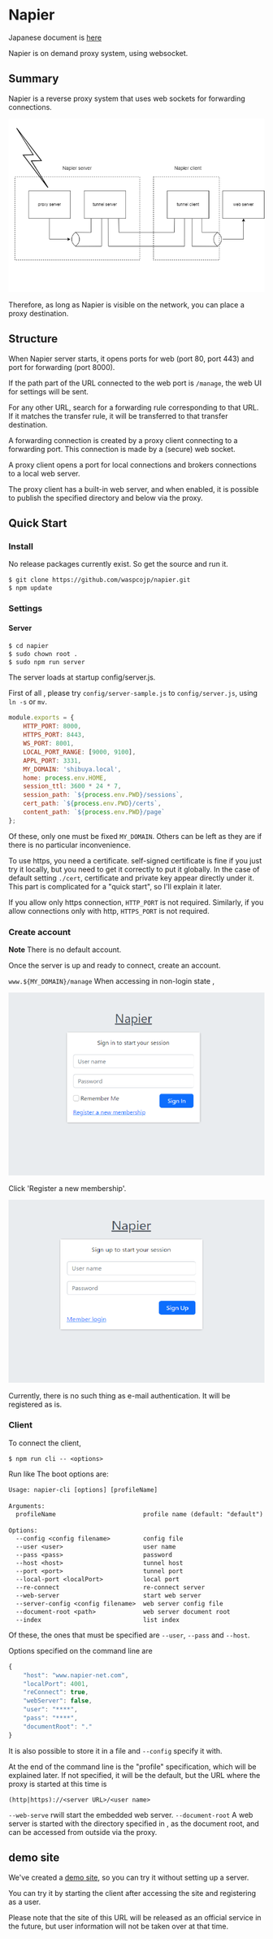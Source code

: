 # Napier

Japanese document is [here](README_jp.md)

Napier is on demand proxy system, using websocket.

## Summary

Napier is a reverse proxy system that uses web sockets for forwarding connections.

![](./contents/network.png)

Therefore, as long as Napier is visible on the network, you can place a proxy destination.

## Structure

When Napier server starts, it opens ports for web (port 80, port 443) and port for forwarding (port 8000).

If the path part of the URL connected to the web port is `/manage`, the web UI for settings will be sent.

For any other URL, search for a forwarding rule corresponding to that URL. If it matches the transfer rule, it will be transferred to that transfer destination.

A forwarding connection is created by a proxy client connecting to a forwarding port. This connection is made by a (secure) web socket.

A proxy client opens a port for local connections and brokers connections to a local web server.

The proxy client has a built-in web server, and when enabled, it is possible to publish the specified directory and below via the proxy.

## Quick Start

### Install

No release packages currently exist. So get the source and run it.

```shell
$ git clone https://github.com/waspcojp/napier.git
$ npm update
```

### Settings

#### Server

```shell
$ cd napier
$ sudo chown root .
$ sudo npm run server
```

The server loads at startup config/server.js.

First of all , please try `config/server-sample.js` to `config/server.js`, using `ln -s` or `mv`.

```javascript
module.exports = {
    HTTP_PORT: 8000,
    HTTPS_PORT: 8443,
    WS_PORT: 8001,
    LOCAL_PORT_RANGE: [9000, 9100],
    APPL_PORT: 3331,
    MY_DOMAIN: 'shibuya.local',
    home: process.env.HOME,
	session_ttl: 3600 * 24 * 7,
	session_path: `${process.env.PWD}/sessions`,
    cert_path: `${process.env.PWD}/certs`,
    content_path: `${process.env.PWD}/page`
};
```

Of these, only one must be fixed `MY_DOMAIN`. Others can be left as they are if there is no particular inconvenience.

To use https, you need a certificate. self-signed certificate is fine if you just try it locally, but you need to get it correctly to put it globally. In the case of default setting `./cert`, certificate and private key appear directly under it. This part is complicated for a "quick start", so I'll explain it later.

If you allow only https connection, `HTTP_PORT` is not required. Similarly, if you allow connections only with http, `HTTPS_PORT` is not required.

### Create account

**Note** There is no default account.

Once the server is up and ready to connect, create an account.

`www.${MY_DOMAIN}/manage` When accessing in non-login state ,

![](./contents/login.png)

Click 'Register a new membership'.

![](./contents/register.png)

Currently, there is no such thing as e-mail authentication. It will be registered as is.

### Client

To connect the client,

```shell
$ npm run cli -- <options>
```

Run like The boot options are:

```
Usage: napier-cli [options] [profileName]

Arguments:
  profileName                        profile name (default: "default")

Options:
  --config <config filename>         config file
  --user <user>                      user name
  --pass <pass>                      password
  --host <host>                      tunnel host
  --port <port>                      tunnel port
  --local-port <localPort>           local port
  --re-connect                       re-connect server
  --web-server                       start web server
  --server-config <config filename>  web server config file
  --document-root <path>             web server document root
  --index                            list index
```

Of these, the ones that must be specified are `--user`, `--pass` and `--host`.

Options specified on the command line are

```javascript
{
    "host": "www.napier-net.com",
    "localPort": 4001,
    "reConnect": true,
    "webServer": false,
    "user": "****",
    "pass": "****",
    "documentRoot": "."
}
```

It is also possible to store it in a file and `--config` specify it with.

At the end of the command line is the "profile" specification, which will be explained later. If not specified, it will be the default, but the URL where the proxy is started at this time is

```
(http|https)://<server URL>/<user name>
```

`--web-serve` rwill start the embedded web server. `--document-root` A web server is started with the directory specified in , as the document root, and can be accessed from outside via the proxy.

## demo site

We've created a [demo site](https://www.napier-net.com), so you can try it without setting up a server.

You can try it by starting the client after accessing the site and registering as a user.

Please note that the site of this URL will be released as an official service in the future, but user information will not be taken over at that time.